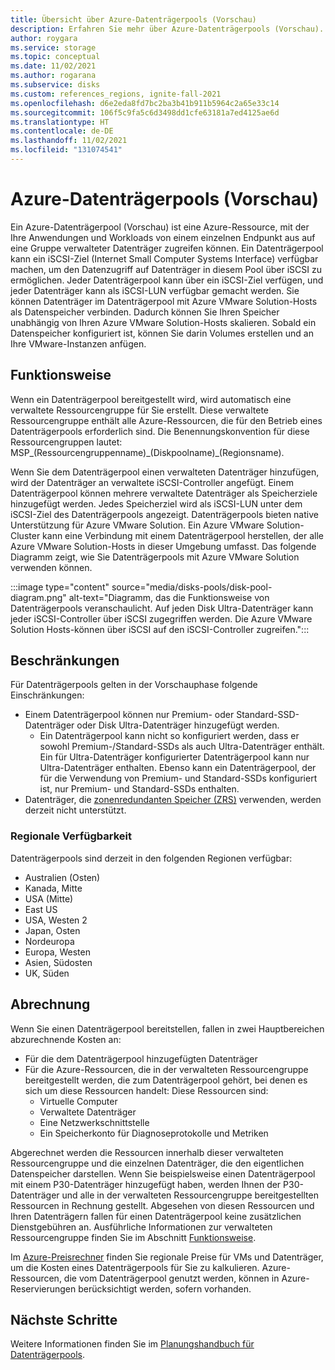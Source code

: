 ```yaml
---
title: Übersicht über Azure-Datenträgerpools (Vorschau)
description: Erfahren Sie mehr über Azure-Datenträgerpools (Vorschau).
author: roygara
ms.service: storage
ms.topic: conceptual
ms.date: 11/02/2021
ms.author: rogarana
ms.subservice: disks
ms.custom: references_regions, ignite-fall-2021
ms.openlocfilehash: d6e2eda8fd7bc2ba3b41b911b5964c2a65e33c14
ms.sourcegitcommit: 106f5c9fa5c6d3498dd1cfe63181a7ed4125ae6d
ms.translationtype: HT
ms.contentlocale: de-DE
ms.lasthandoff: 11/02/2021
ms.locfileid: "131074541"
---
```

# <a name="azure-disk-pools-preview"></a>Azure-Datenträgerpools (Vorschau)

Ein Azure-Datenträgerpool (Vorschau) ist eine Azure-Ressource, mit der Ihre Anwendungen und Workloads von einem einzelnen Endpunkt aus auf eine Gruppe verwalteter Datenträger zugreifen können. Ein Datenträgerpool kann ein iSCSI-Ziel (Internet Small Computer Systems Interface) verfügbar machen, um den Datenzugriff auf Datenträger in diesem Pool über iSCSI zu ermöglichen. Jeder Datenträgerpool kann über ein iSCSI-Ziel verfügen, und jeder Datenträger kann als iSCSI-LUN verfügbar gemacht werden. Sie können Datenträger im Datenträgerpool mit Azure VMware Solution-Hosts als Datenspeicher verbinden. Dadurch können Sie Ihren Speicher unabhängig von Ihren Azure VMware Solution-Hosts skalieren. Sobald ein Datenspeicher konfiguriert ist, können Sie darin Volumes erstellen und an Ihre VMware-Instanzen anfügen.

## <a name="how-it-works"></a>Funktionsweise

Wenn ein Datenträgerpool bereitgestellt wird, wird automatisch eine verwaltete Ressourcengruppe für Sie erstellt. Diese verwaltete Ressourcengruppe enthält alle Azure-Ressourcen, die für den Betrieb eines Datenträgerpools erforderlich sind. Die Benennungskonvention für diese Ressourcengruppen lautet: MSP_(Ressourcengruppenname)_(Diskpoolname)\_(Regionsname).

Wenn Sie dem Datenträgerpool einen verwalteten Datenträger hinzufügen, wird der Datenträger an verwaltete iSCSI-Controller angefügt. Einem Datenträgerpool können mehrere verwaltete Datenträger als Speicherziele hinzugefügt werden. Jedes Speicherziel wird als iSCSI-LUN unter dem iSCSI-Ziel des Datenträgerpools angezeigt. Datenträgerpools bieten native Unterstützung für Azure VMware Solution. Ein Azure VMware Solution-Cluster kann eine Verbindung mit einem Datenträgerpool herstellen, der alle Azure VMware Solution-Hosts in dieser Umgebung umfasst. Das folgende Diagramm zeigt, wie Sie Datenträgerpools mit Azure VMware Solution verwenden können.

:::image type="content" source="media/disks-pools/disk-pool-diagram.png" alt-text="Diagramm, das die Funktionsweise von Datenträgerpools veranschaulicht. Auf jeden Disk Ultra-Datenträger kann jeder iSCSI-Controller über iSCSI zugegriffen werden. Die Azure VMware Solution Hosts-können über iSCSI auf den iSCSI-Controller zugreifen.":::

## <a name="restrictions"></a>Beschränkungen

Für Datenträgerpools gelten in der Vorschauphase folgende Einschränkungen:

- Einem Datenträgerpool können nur Premium- oder Standard-SSD-Datenträger oder Disk Ultra-Datenträger hinzugefügt werden.
    - Ein Datenträgerpool kann nicht so konfiguriert werden, dass er sowohl Premium-/Standard-SSDs als auch Ultra-Datenträger enthält. Ein für Ultra-Datenträger konfigurierter Datenträgerpool kann nur Ultra-Datenträger enthalten. Ebenso kann ein Datenträgerpool, der für die Verwendung von Premium- und Standard-SSDs konfiguriert ist, nur Premium- und Standard-SSDs enthalten.
- Datenträger, die [zonenredundanten Speicher (ZRS)](disks-redundancy.md#zone-redundant-storage-for-managed-disks) verwenden, werden derzeit nicht unterstützt. 

### <a name="regional-availability"></a>Regionale Verfügbarkeit

Datenträgerpools sind derzeit in den folgenden Regionen verfügbar:

- Australien (Osten)
- Kanada, Mitte
- USA (Mitte)
- East US
- USA, Westen 2
- Japan, Osten
- Nordeuropa
- Europa, Westen
- Asien, Südosten
- UK, Süden


## <a name="billing"></a>Abrechnung

Wenn Sie einen Datenträgerpool bereitstellen, fallen in zwei Hauptbereichen abzurechnende Kosten an:

- Für die dem Datenträgerpool hinzugefügten Datenträger
- Für die Azure-Ressourcen, die in der verwalteten Ressourcengruppe bereitgestellt werden, die zum Datenträgerpool gehört, bei denen es sich um diese Ressourcen handelt: Diese Ressourcen sind:
    - Virtuelle Computer
    - Verwaltete Datenträger
    - Eine Netzwerkschnittstelle
    - Ein Speicherkonto für Diagnoseprotokolle und Metriken
        
Abgerechnet werden die Ressourcen innerhalb dieser verwalteten Ressourcengruppe und die einzelnen Datenträger, die den eigentlichen Datenspeicher darstellen. Wenn Sie beispielsweise einen Datenträgerpool mit einem P30-Datenträger hinzugefügt haben, werden Ihnen der P30-Datenträger und alle in der verwalteten Ressourcengruppe bereitgestellten Ressourcen in Rechnung gestellt. Abgesehen von diesen Ressourcen und Ihren Datenträgern fallen für einen Datenträgerpool keine zusätzlichen Dienstgebühren an. Ausführliche Informationen zur verwalteten Ressourcengruppe finden Sie im Abschnitt [Funktionsweise](#how-it-works).

Im [Azure-Preisrechner](https://azure.microsoft.com/pricing/calculator/) finden Sie regionale Preise für VMs und Datenträger, um die Kosten eines Datenträgerpools für Sie zu kalkulieren. Azure-Ressourcen, die vom Datenträgerpool genutzt werden, können in Azure-Reservierungen berücksichtigt werden, sofern vorhanden.


## <a name="next-steps"></a>Nächste Schritte

Weitere Informationen finden Sie im [Planungshandbuch für Datenträgerpools](disks-pools-planning.md).
